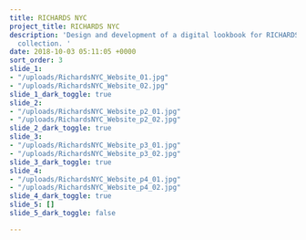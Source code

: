 ```yaml
---
title: RICHARDS NYC
project_title: RICHARDS NYC
description: 'Design and development of a digital lookbook for RICHARDS NYC''s 2015
  collection. '
date: 2018-10-03 05:11:05 +0000
sort_order: 3
slide_1:
- "/uploads/RichardsNYC_Website_01.jpg"
- "/uploads/RichardsNYC_Website_02.jpg"
slide_1_dark_toggle: true
slide_2:
- "/uploads/RichardsNYC_Website_p2_01.jpg"
- "/uploads/RichardsNYC_Website_p2_02.jpg"
slide_2_dark_toggle: true
slide_3:
- "/uploads/RichardsNYC_Website_p3_01.jpg"
- "/uploads/RichardsNYC_Website_p3_02.jpg"
slide_3_dark_toggle: true
slide_4:
- "/uploads/RichardsNYC_Website_p4_01.jpg"
- "/uploads/RichardsNYC_Website_p4_02.jpg"
slide_4_dark_toggle: true
slide_5: []
slide_5_dark_toggle: false

---
```


